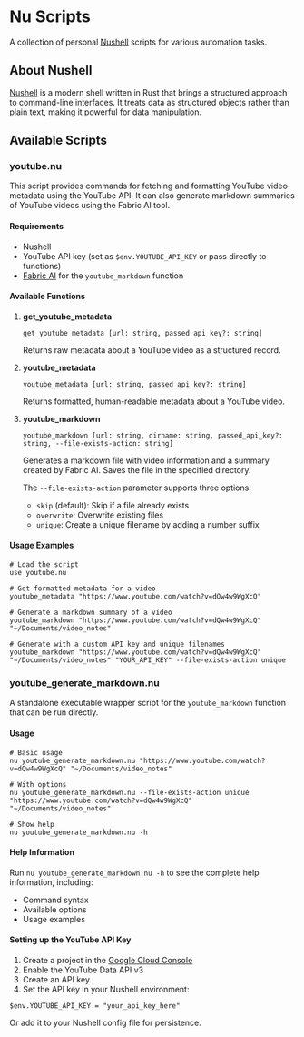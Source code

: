 # Nu Scripts

A collection of personal [Nushell](https://www.nushell.sh/) scripts for various automation tasks.

## About Nushell

[Nushell](https://www.nushell.sh/) is a modern shell written in Rust that brings a structured approach to command-line interfaces. It treats data as structured objects rather than plain text, making it powerful for data manipulation.

## Available Scripts

### youtube.nu

This script provides commands for fetching and formatting YouTube video metadata using the YouTube API. It can also generate markdown summaries of YouTube videos using the Fabric AI tool.

#### Requirements

- Nushell
- YouTube API key (set as `$env.YOUTUBE_API_KEY` or pass directly to functions)
- [Fabric AI](https://github.com/danielmiessler/fabric) for the `youtube_markdown` function

#### Available Functions

1. **get_youtube_metadata**
   
   ```nushell
   get_youtube_metadata [url: string, passed_api_key?: string]
   ```
   
   Returns raw metadata about a YouTube video as a structured record.

2. **youtube_metadata**
   
   ```nushell
   youtube_metadata [url: string, passed_api_key?: string]
   ```
   
   Returns formatted, human-readable metadata about a YouTube video.

3. **youtube_markdown**
   
   ```nushell
   youtube_markdown [url: string, dirname: string, passed_api_key?: string, --file-exists-action: string]
   ```
   
   Generates a markdown file with video information and a summary created by Fabric AI. Saves the file in the specified directory.
   
   The `--file-exists-action` parameter supports three options:
   - `skip` (default): Skip if a file already exists
   - `overwrite`: Overwrite existing files
   - `unique`: Create a unique filename by adding a number suffix

#### Usage Examples

```nushell
# Load the script
use youtube.nu

# Get formatted metadata for a video
youtube_metadata "https://www.youtube.com/watch?v=dQw4w9WgXcQ"

# Generate a markdown summary of a video
youtube_markdown "https://www.youtube.com/watch?v=dQw4w9WgXcQ" "~/Documents/video_notes"

# Generate with a custom API key and unique filenames
youtube_markdown "https://www.youtube.com/watch?v=dQw4w9WgXcQ" "~/Documents/video_notes" "YOUR_API_KEY" --file-exists-action unique
```

### youtube_generate_markdown.nu

A standalone executable wrapper script for the `youtube_markdown` function that can be run directly.

#### Usage

```nushell
# Basic usage
nu youtube_generate_markdown.nu "https://www.youtube.com/watch?v=dQw4w9WgXcQ" "~/Documents/video_notes"

# With options
nu youtube_generate_markdown.nu --file-exists-action unique "https://www.youtube.com/watch?v=dQw4w9WgXcQ" "~/Documents/video_notes"

# Show help
nu youtube_generate_markdown.nu -h
```

#### Help Information

Run `nu youtube_generate_markdown.nu -h` to see the complete help information, including:
- Command syntax
- Available options
- Usage examples

#### Setting up the YouTube API Key

1. Create a project in the [Google Cloud Console](https://console.cloud.google.com/)
2. Enable the YouTube Data API v3
3. Create an API key
4. Set the API key in your Nushell environment:

```nushell
$env.YOUTUBE_API_KEY = "your_api_key_here"
```

Or add it to your Nushell config file for persistence.
